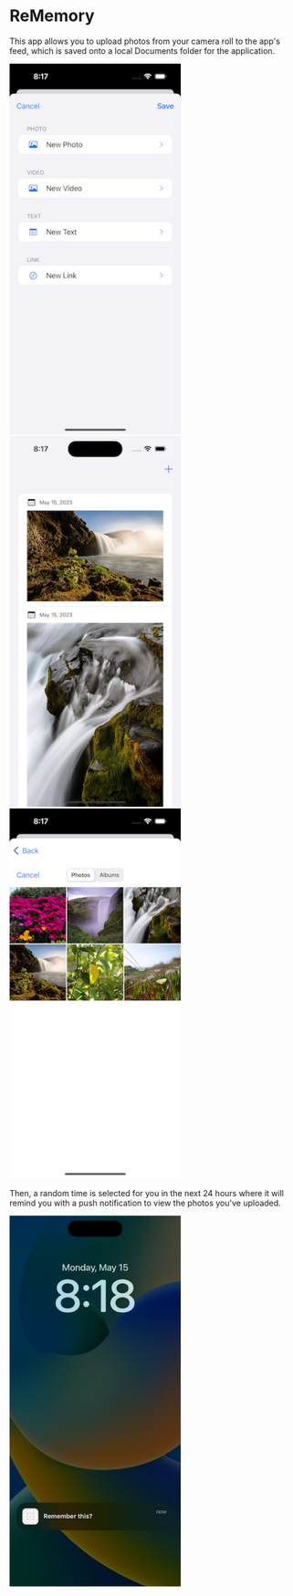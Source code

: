 # ReMemory

This app allows you to upload photos from your camera roll to the app's feed, which is saved
onto a local Documents folder for the application.

<p float="left">
  <img src="/images/img2.png" width="300" />
  <img src="/images/img1.png" width="300" /> 
  <img src="/images/img3.png" width="300" />
</p>

Then, a random time is selected for you in the next 24 hours where it will remind you with a push notification to view the photos you've uploaded.

<img src="/images/img4.png" width="300" />
